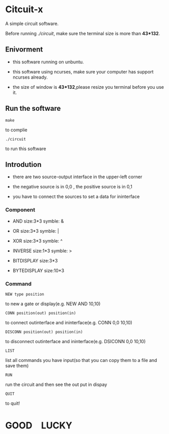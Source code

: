 # Citcuit-x

A simple circuit software.

Before running *./circuit*, make sure the terminal size is more than **43*132**.

## Enivorment

- this software running on unbuntu.

- this software using ncurses, make sure your computer has support ncurses already.

- the size of window is **43*132**,please resize you terminal before you use it.

## Run the software

```
make
```

to complie

```
./circuit
```

to run this software

## Introdution

- there are two source-output interface in the upper-left corner

- the negative source is in 0,0 , the positive source is in 0,1

- you have to connect the sources to set a data for ininterface

### Component

- AND size:3*3 symble: &

- OR  size:3*3 symble: |

- XOR size:3*3 symble: ^

- INVERSE size:1*3 symble: >

- BITDISPLAY size:3*3

- BYTEDISPLAY size:10*3

### Command

```
NEW type position
```

to new a gate or display(e.g. NEW AND 10,10)

```
CONN position(out) position(in)
```

to connect outinterface and ininterface(e.g. CONN 0,0 10,10)

```
DISCONN position(out) position(in)
```

to disconnect outinterface and ininterface(e.g. DSICONN 0,0 10,10)

```
LIST
```

list all commands you have input(so that you can copy them to a file and save them)

```
RUN
```

run the circuit and then see the out put in dispay

```
QUIT
```

to quit!

# GOOD　LUCKY
